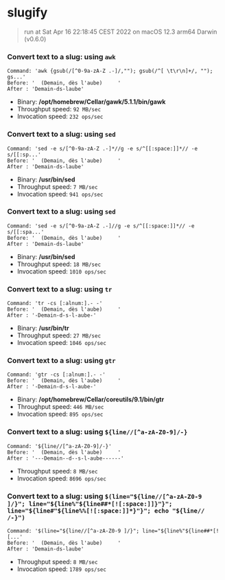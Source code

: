 # slugify
 
> run at Sat Apr 16 22:18:45 CEST 2022 on macOS 12.3 arm64 Darwin (v0.6.0)
 
### Convert text to a slug: using `awk`
```
Command: 'awk {gsub(/[^0-9a-zA-Z .-]/,""); gsub(/^[ \t\r\n]+/, ""); gs...'
Before: '  (Demain, dès l'aube)     '
After : 'Demain-ds-laube'
```
* Binary: __/opt/homebrew/Cellar/gawk/5.1.1/bin/gawk__
* Throughput speed: `92 MB/sec`
* Invocation speed: `232 ops/sec`

### Convert text to a slug: using `sed`
```
Command: 'sed -e s/[^0-9a-zA-Z .-]*//g -e s/^[[:space:]]*// -e s/[[:sp...'
Before: '  (Demain, dès l'aube)     '
After : 'Demain-ds-laube'
```
* Binary: __/usr/bin/sed__
* Throughput speed: `7 MB/sec`
* Invocation speed: `941 ops/sec`

### Convert text to a slug: using `sed`
```
Command: 'sed -e s/[^0-9a-zA-Z .-]//g -e s/^[[:space:]]*// -e s/[[:spa...'
Before: '  (Demain, dès l'aube)     '
After : 'Demain-ds-laube'
```
* Binary: __/usr/bin/sed__
* Throughput speed: `18 MB/sec`
* Invocation speed: `1010 ops/sec`

### Convert text to a slug: using `tr`
```
Command: 'tr -cs [:alnum:].- -'
Before: '  (Demain, dès l'aube)     '
After : '-Demain-d-s-l-aube-'
```
* Binary: __/usr/bin/tr__
* Throughput speed: `27 MB/sec`
* Invocation speed: `1046 ops/sec`

### Convert text to a slug: using `gtr`
```
Command: 'gtr -cs [:alnum:].- -'
Before: '  (Demain, dès l'aube)     '
After : '-Demain-d-s-l-aube-'
```
* Binary: __/opt/homebrew/Cellar/coreutils/9.1/bin/gtr__
* Throughput speed: `446 MB/sec`
* Invocation speed: `895 ops/sec`

### Convert text to a slug: using `${line//[^a-zA-Z0-9]/-}`
```
Command: '${line//[^a-zA-Z0-9]/-}'
Before: '  (Demain, dès l'aube)     '
After : '---Demain--d--s-l-aube------'
```
* Throughput speed: `8 MB/sec`
* Invocation speed: `8696 ops/sec`

### Convert text to a slug: using `$(line="${line//[^a-zA-Z0-9 ]/}"; line="${line%"${line##*[![:space:]]}"}"; line="${line#"${line%%[![:space:]]*}"}"; echo "${line// /-}")`
```
Command: '$(line="${line//[^a-zA-Z0-9 ]/}"; line="${line%"${line##*[![...'
Before: '  (Demain, dès l'aube)     '
After : 'Demain-ds-laube'
```
* Throughput speed: `8 MB/sec`
* Invocation speed: `1789 ops/sec`

